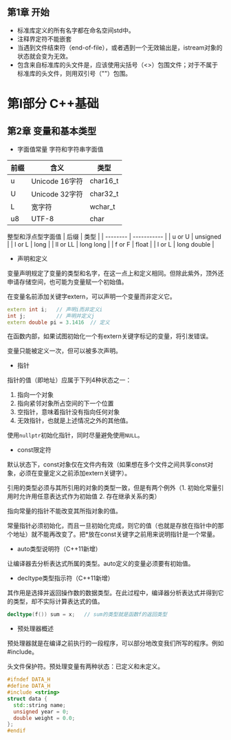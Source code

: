 ## 第1章 开始

- 标准库定义的所有名字都在命名空间std中。
- 注释界定符不能嵌套
- 当遇到文件结束符（end-of-file），或者遇到一个无效输出是，istream对象的状态就会变为无效。
- 包含来自标准库的头文件是，应该使用尖括号（<>）包围文件；对于不属于标准库的头文件，则用双引号（""）包围。

# 第I部分 C++基础

## 第2章 变量和基本类型

- 字面值常量
字符和字符串字面值

| 前缀   | 含义           | 类型       |
| ---- | ------------ | -------- |
| u    | Unicode 16字符 | char16_t |
| U    | Unicode 32字符 | char32_t |
| L    | 宽字符          | wchar_t  |
| u8   | UTF-8        | char     |
整型和浮点型字面值
| 后缀       | 类型          |
| -------- | ----------- |
| u or U   | unsigned    |
| l or L   | long        |
| ll or LL | long long   |
| f or F   | float       |
| l or L   | long double |

- 声明和定义

变量声明规定了变量的类型和名字，在这一点上和定义相同。但除此紫外，顶外还申请存储空间，也可能为变量赋一个初始值。

在变量名前添加关键字extern，可以声明一个变量而非定义它。

```c++
extern int i;   // 声明i而非定义i
int j;          // 声明并定义j
extern double pi = 3.1416  // 定义
```

在函数内部，如果试图初始化一个有extern关键字标记的变量，将引发错误。

变量只能被定义一次，但可以被多次声明。

- 指针

指针的值（即地址）应属于下列4种状态之一：

1. 指向一个对象
2. 指向紧邻对象所占空间的下一个位置
3. 空指针，意味着指针没有指向任何对象
4. 无效指针，也就是上述情况之外的其他值。

使用`nullptr`初始化指针，同时尽量避免使用`NULL`。

- const限定符

默认状态下，const对象仅在文件内有效（如果想在多个文件之间共享const对象，必须在变量定义之前添加extern关键字）。

引用的类型必须与其所引用的对象的类型一致，但是有两个例外（1. 初始化常量引用时允许用任意表达式作为初始值 2. 存在继承关系的类）

指向常量的指针不能改变其所指对象的值。

常量指针必须初始化，而且一旦初始化完成，则它的值（也就是存放在指针中的那个地址）就不能再改变了。把*放在const关键字之前用来说明指针是一个常量。

- auto类型说明符（C++11新增）

让编译器去分析表达式所属的类型。auto定义的变量必须要有初始值。

- decltype类型指示符（C++11新增）

其作用是选择并返回操作数的数据类型。在此过程中，编译器分析表达式并得到它的类型，却不实际计算表达式的值。

```c++
decltype(f()) sum = x;   // sum的类型就是函数f的返回类型
```

- 预处理器概述

预处理器就是在编译之前执行的一段程序，可以部分地改变我们所写的程序。例如#include。

头文件保护符。预处理变量有两种状态：已定义和未定义。

```c++
#ifndef DATA_H
#define DATA_H
#include <string>
struct data {
  std::string name;
  unsigned year = 0;
  double weight = 0.0;
};
#endif
```

